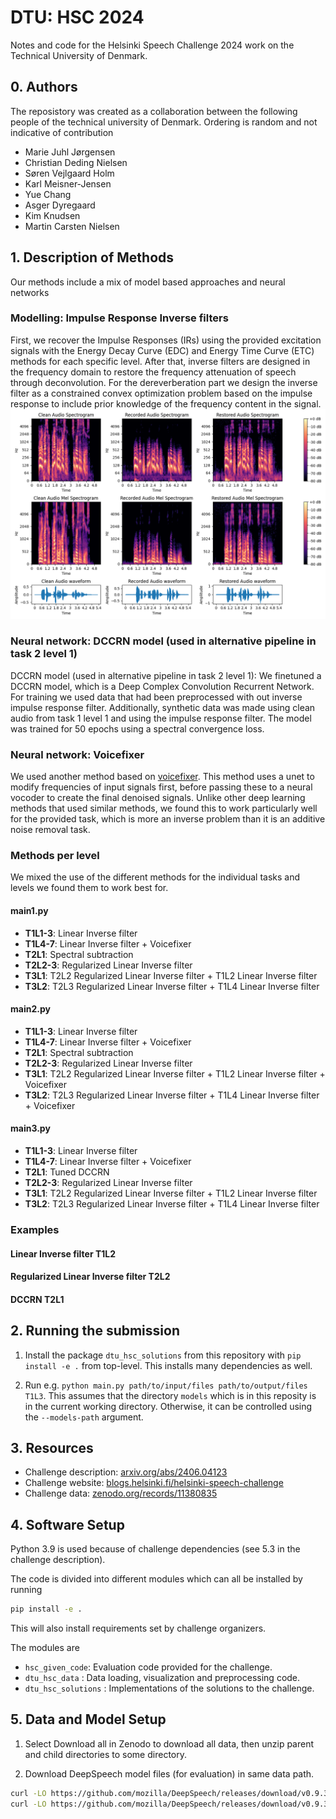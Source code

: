 # DTU: HSC 2024

Notes and code for the Helsinki Speech Challenge 2024 work on the Technical University of Denmark.

## 0. Authors

The reposistory was created as a collaboration between the following people of the technical university of Denmark. Ordering is random and not indicative of contribution

- Marie Juhl Jørgensen
- Christian Deding Nielsen
- Søren Vejlgaard Holm
- Karl Meisner-Jensen
- Yue Chang
- Asger Dyregaard
- Kim Knudsen
- Martin Carsten Nielsen

## 1. Description of Methods
Our methods include a mix of model based approaches and neural networks

### Modelling: Impulse Response Inverse filters
First, we recover the Impulse Responses (IRs) using the provided excitation signals with the Energy Decay Curve (EDC) and Energy Time Curve (ETC) methods for each specific level. After that, inverse filters are designed in the frequency domain to restore the frequency attenuation of speech through deconvolution. For the dereverberation part we design the inverse filter as a constrained convex optimization problem based on the impulse response to include prior knowledge of the frequency content in the signal. 
![Alt Text](./src/Spectrogram.png)

### Neural network: DCCRN model (used in alternative pipeline in task 2 level 1)
DCCRN model (used in alternative pipeline in task 2 level 1):
We finetuned a DCCRN model, which is a Deep Complex Convolution Recurrent Network. For training we used data that had been preprocessed with out inverse impulse response filter. Additionally, synthetic data was made using clean audio from task 1 level 1 and using the impulse response filter. The model was trained for 50 epochs using a spectral convergence loss.

### Neural network: Voicefixer
We used another method based on [voicefixer](https://github.com/haoheliu/voicefixer). This method uses a unet to modify frequencies of input signals first, before passing these to a neural vocoder to create the final denoised signals. Unlike other deep learning methods that used similar methods, we found this to work particularly well for the provided task, which is more an inverse problem than it is an additive noise removal task.

### Methods per level
We mixed the use of the different methods for the individual tasks and levels we found them to work best for.

#### main1.py
- **T1L1-3**: Linear Inverse filter
- **T1L4-7**: Linear Inverse filter + Voicefixer
- **T2L1**: Spectral subtraction
- **T2L2-3**: Regularized Linear Inverse filter
- **T3L1**: T2L2 Regularized Linear Inverse filter + T1L2 Linear Inverse filter
- **T3L2**: T2L3 Regularized Linear Inverse filter + T1L4 Linear Inverse filter

#### main2.py
- **T1L1-3**: Linear Inverse filter
- **T1L4-7**: Linear Inverse filter + Voicefixer
- **T2L1**: Spectral subtraction
- **T2L2-3**: Regularized Linear Inverse filter
- **T3L1**: T2L2 Regularized Linear Inverse filter + T1L2 Linear Inverse filter + Voicefixer
- **T3L2**: T2L3 Regularized Linear Inverse filter + T1L4 Linear Inverse filter + Voicefixer

#### main3.py
- **T1L1-3**: Linear Inverse filter
- **T1L4-7**: Linear Inverse filter + Voicefixer
- **T2L1**: Tuned DCCRN
- **T2L2-3**: Regularized Linear Inverse filter
- **T3L1**: T2L2 Regularized Linear Inverse filter + T1L2 Linear Inverse filter
- **T3L2**: T2L3 Regularized Linear Inverse filter + T1L4 Linear Inverse filter

### Examples
#### Linear Inverse filter T1L2

#### Regularized Linear Inverse filter T2L2

#### DCCRN T2L1


## 2. Running the submission
 1. Install the package `dtu_hsc_solutions` from this repository with `pip install -e .` from top-level. 
    This installs many dependencies as well.

 2. Run e.g. `python main.py path/to/input/files path/to/output/files T1L3`. This assumes that the directory `models`
    which is in this reposity is in the current working directory. Otherwise, it can be controlled using the
    `--models-path` argument.

## 3. Resources

- Challenge description: [arxiv.org/abs/2406.04123](https://arxiv.org/abs/2406.04123)
- Challenge website: [blogs.helsinki.fi/helsinki-speech-challenge](https://blogs.helsinki.fi/helsinki-speech-challenge/)
- Challenge data: [zenodo.org/records/11380835](https://zenodo.org/records/11380835)

## 4. Software Setup
Python 3.9 is used because of challenge dependencies (see 5.3 in the challenge description).

The code is divided into different modules which can all be installed by running
```bash
pip install -e .
```
This will also install requirements set by challenge organizers.


The modules are
- `hsc_given_code`: Evaluation code provided for the challenge.
- `dtu_hsc_data` : Data loading, visualization and preprocessing code.
- `dtu_hsc_solutions` : Implementations of the solutions to the challenge.

## 5. Data and Model Setup

1. Select Download all in Zenodo to download all data, then unzip parent and child directories to some directory.

2. Download DeepSpeech model files (for evaluation) in same data path.
```bash
curl -LO https://github.com/mozilla/DeepSpeech/releases/download/v0.9.3/deepspeech-0.9.3-models.pbmm
curl -LO https://github.com/mozilla/DeepSpeech/releases/download/v0.9.3/deepspeech-0.9.3-models.scorer
```

<!--
## 4. Running the Code
You can check the evaluation on the original audio running something like:
```bash
# Handy short-hand to the top-level path of the challenge data and models
export HSC=~/Downloads/hsc
python -m hsc_given_code.evaluate \
    --text_file $HSC/Task_1_Level_1/Task_1_Level_1_text_samples.txt \
    --model_path $HSC/deepspeech-0.9.3-models.pbmm \
    --scorer_path $HSC/deepspeech-0.9.3-models.scorer \
    --audio_dir $HSC/Task_1_Level_1/Recorded
```
Or in a powershell terminal:
```python -m hsc_given_code.evaluate --text_file data/Task_2_Level_1/Task_2_Level_1/Task_2_Level_1_text_samples.txt --model_path data/deepspeech-0.9.3-models.pbmm --scorer_path data/deepspeech-0.9.3-models.scorer --audio_dir data/Task_2_Level_1/Task_2_Level_1/Recorded```

Here, I see an average CER of 4.3%.

and you can try an example solution (Wiener filtering):
```bash
# Runs the speech enhancement "solution"
python -m dtu_hsc_solutions $HSC wiener
# and then evaluate
python -m hsc_given_code.evaluate \
    --text_file $HSC/Task_1_Level_1/Task_1_Level_1_text_samples.txt \
    --model_path $HSC/deepspeech-0.9.3-models.pbmm \
    --scorer_path $HSC/deepspeech-0.9.3-models.scorer \
    --audio_dir $HSC/output/wiener/Task_1_Level_1
```
It displays mean CER = 10.3%: even worse than simply running the original audio - there is work to do!
-->
